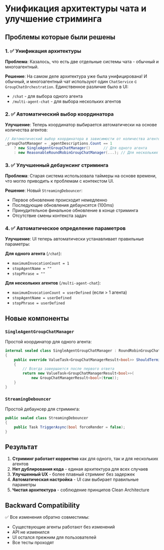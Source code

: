 # Унификация архитектуры чата и улучшение стриминга

## Проблемы которые были решены

### 1. ✅ Унификация архитектуры
**Проблема**: Казалось, что есть две отдельные системы чата - обычный и многоагентный.

**Решение**: На самом деле архитектура уже была унифицирована! И обычный, и многоагентный чат используют один `ChatService` с `GroupChatOrchestration`. Единственное различие было в UI:
- `/chat` - для выбора одного агента
- `/multi-agent-chat` - для выбора нескольких агентов

### 2. ✅ Автоматический выбор координатора
**Улучшение**: Теперь координатор выбирается автоматически на основе количества агентов:

```csharp
// Автоматический выбор координатора в зависимости от количества агентов
_groupChatManager = _agentDescriptions.Count == 1
    ? new SingleAgentGroupChatManager()      // Для одного агента
    : new ReasonableRoundRobinGroupChatManager(...); // Для нескольких агентов
```

### 3. ✅ Улучшенный дебаунсинг стриминга
**Проблема**: Старая система использовала таймеры на основе времени, что могло приводить к проблемам с контекстом UI.

**Решение**: Новый `StreamingDebouncer`:
- Первое обновление происходит немедленно
- Последующие обновления дебаунсятся (100ms)
- Принудительное финальное обновление в конце стриминга
- Отсутствие смены контекста задач

### 4. ✅ Автоматическое определение параметров
**Улучшение**: UI теперь автоматически устанавливает правильные параметры:

**Для одного агента** (`/chat`):
- `maximumInvocationCount = 1`
- `stopAgentName = ""`
- `stopPhrase = ""`

**Для нескольких агентов** (`/multi-agent-chat`):
- `maximumInvocationCount = userDefined` (если > 1 агента)
- `stopAgentName = userDefined`
- `stopPhrase = userDefined`

## Новые компоненты

### `SingleAgentGroupChatManager`
Простой координатор для одного агента:
```csharp
internal sealed class SingleAgentGroupChatManager : RoundRobinGroupChatManager
{
    public override ValueTask<GroupChatManagerResult<bool>> ShouldTerminate(...)
    {
        // Всегда завершается после первого ответа
        return new ValueTask<GroupChatManagerResult<bool>>(
            new GroupChatManagerResult<bool>(true));
    }
}
```

### `StreamingDebouncer`
Простой дебаунсер для стриминга:
```csharp
public sealed class StreamingDebouncer
{
    public Task TriggerAsync(bool forceRender = false);
}
```

## Результат

1. **Стриминг работает корректно** как для одного, так и для нескольких агентов
2. **Нет дублирования кода** - единая архитектура для всех случаев  
3. **Улучшенный UX** - более плавный стриминг без задержек
4. **Автоматическая настройка** - UI сам выбирает правильные параметры
5. **Чистая архитектура** - соблюдение принципов Clean Architecture

## Backward Compatibility

✅ Все изменения обратно совместимы:
- Существующие агенты работают без изменений
- API не изменился
- UI остался прежним для пользователей
- Все тесты проходят
